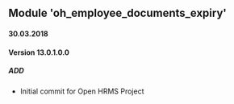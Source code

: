 ## Module 'oh_employee_documents_expiry'

#### 30.03.2018
#### Version 13.0.1.0.0
##### ADD
- Initial commit for Open HRMS Project
